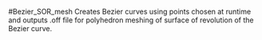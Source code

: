 #Bezier_SOR_mesh
Creates Bezier curves using points chosen at runtime and outputs .off file for polyhedron meshing of surface of revolution of the Bezier curve.
